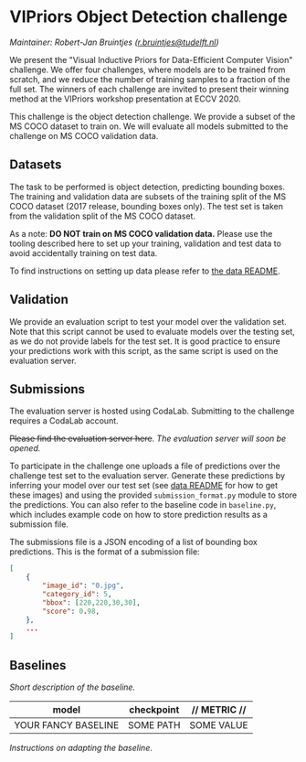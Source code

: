 # VIPriors Object Detection challenge

*Maintainer: Robert-Jan Bruintjes (r.bruintjes@tudelft.nl)*

We present the "Visual Inductive Priors for Data-Efficient Computer Vision" challenge. We offer four challenges, where models are to be trained from scratch, and we reduce the number of training samples to a fraction of the full set. The winners of each challenge are invited to present their winning method at the VIPriors workshop presentation at ECCV 2020.

This challenge is the object detection challenge. We provide a subset of the MS COCO dataset to train on. We will evaluate all models submitted to the challenge on MS COCO validation data.

## Datasets

The task to be performed is object detection, predicting bounding boxes. The training and validation data are subsets of the training split of the MS COCO dataset (2017 release, bounding boxes only). The test set is taken from the validation split of the MS COCO dataset.

As a note: **DO NOT train on MS COCO validation data.** Please use the tooling described here to set up your training, validation and test data to avoid accidentally training on test data.

To find instructions on setting up data please refer to [the data README](data/README.md).

## Validation

We provide an evaluation script to test your model over the validation set. Note that this script cannot be used to evaluate models over the testing set, as we do not provide labels for the test set. It is good practice to ensure your predictions work with this script, as the same script is used on the evaluation server.

## Submissions

The evaluation server is hosted using CodaLab. Submitting to the challenge requires a CodaLab account.

~~Please find the evaluation server here~~. *The evaluation server will soon be opened.*

To participate in the challenge one uploads a file of predictions over the challenge test set to the evaluation server. Generate these predictions by inferring your model over our test set (see [data README](data/README.md) for how to get these images) and using the provided `submission_format.py` module to store the predictions. You can also refer to the baseline code in `baseline.py`, which includes example code on how to store prediction results as a submission file.

The submissions file is a JSON encoding of a list of bounding box predictions. This is the format of a submission file:

```json
[
    {
        "image_id": "0.jpg",
        "category_id": 5,
        "bbox": [220,220,30,30],
        "score": 0.98,
    },
    ...
]
```

## Baselines

*Short description of the baseline.*

| **model**           | **checkpoint** | **// METRIC //** |
| ------------------- | -------------- | ---------------- |
| YOUR FANCY BASELINE | SOME PATH      | SOME VALUE       |

*Instructions on adapting the baseline*.